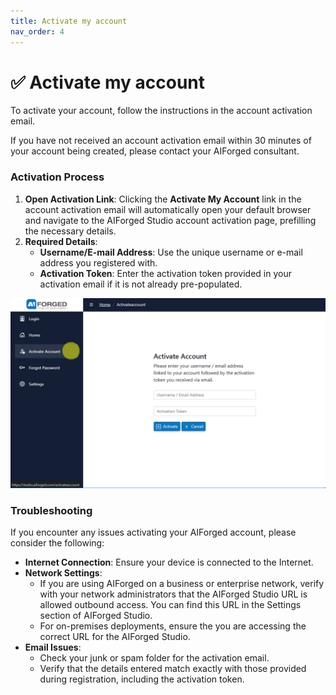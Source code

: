 ```yaml
---
title: Activate my account
nav_order: 4
---
```


# ✅ Activate my account

To activate your account, follow the instructions in the account activation email.

If you have not received an account activation email within 30 minutes of your account being created, please contact your AIForged consultant.

### Activation Process

1. **Open Activation Link**: Clicking the **Activate My Account** link in the account activation email will automatically open your default browser and navigate to the AIForged Studio account activation page, prefilling the necessary details.
2. **Required Details**:
   * **Username/E-mail Address**: Use the unique username or e-mail address you registered with.
   * **Activation Token**: Enter the activation token provided in your activation email if it is not already pre-populated.

![](assets/image%20%2826%29%20%281%29%20%281%29.png)
### Troubleshooting

If you encounter any issues activating your AIForged account, please consider the following:

* **Internet Connection**: Ensure your device is connected to the Internet.
* **Network Settings**:
  * If you are using AIForged on a business or enterprise network, verify with your network administrators that the AIForged Studio URL is allowed outbound access. You can find this URL in the Settings section of AIForged Studio.
  * For on-premises deployments, ensure the you are accessing the correct URL for the AIForged Studio.
* **Email Issues**:
  * Check your junk or spam folder for the activation email.
  * Verify that the details entered match exactly with those provided during registration, including the activation token.



